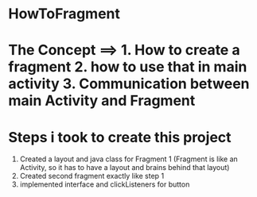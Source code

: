 # HowToFragment
# The Concept ==> 1. How to create a fragment 2. how to use that in main activity 3. Communication between main Activity and Fragment

# Steps i took to create this project
1. Created a layout and java class for Fragment 1 (Fragment is like an Activity, so it has to have a layout and brains behind that layout)
2. Created second fragment exactly like step 1
3. implemented interface and clickListeners for button
